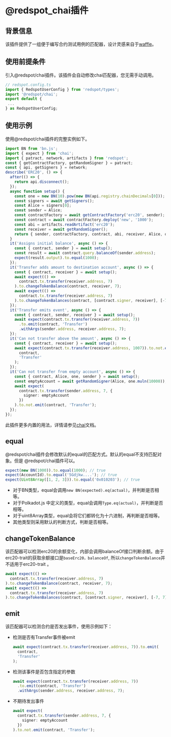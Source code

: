 # @redspot_chai插件

## 背景信息

该插件提供了一组便于编写合约测试用例的匹配器，设计灵感来自于[waffle](https://ethereum-waffle.readthedocs.io/en/latest/matchers.html)。

## 使用前提条件

引入@redspot/chai插件。该插件会自动修改chai匹配器，您无需手动调用。

```typescript
// redspot.config.ts
import { RedspotUserConfig } from 'redspot/types';
import '@redspot/chai';
export default {
 ...
} as RedspotUserConfig;
```
## 使用示例

使用@redspot/chai插件的完整实例如下。

```typescript
import BN from 'bn.js';
import { expect } from 'chai';
import { patract, network, artifacts } from 'redspot';
const { getContractFactory, getRandomSigner } = patract;
const { api, getSigners } = network;
describe('ERC20', () => {
  after(() => {
    return api.disconnect();
  });
  async function setup() {
    const one = new BN(10).pow(new BN(api.registry.chainDecimals[0]));
    const signers = await getSigners();
    const Alice = signers[0];
    const sender = Alice;
    const contractFactory = await getContractFactory('erc20', sender);
    const contract = await contractFactory.deploy('new', '1000');
    const abi = artifacts.readArtifact('erc20');
    const receiver = await getRandomSigner();
    return { sender, contractFactory, contract, abi, receiver, Alice, one };
  }
  it('Assigns initial balance', async () => {
    const { contract, sender } = await setup();
    const result = await contract.query.balanceOf(sender.address);
    expect(result.output).to.equal(1000);
  });
  it('Transfer adds amount to destination account', async () => {
    const { contract, receiver } = await setup();
    await expect(() =>
      contract.tx.transfer(receiver.address, 7)
    ).to.changeTokenBalance(contract, receiver, 7);
    await expect(() =>
      contract.tx.transfer(receiver.address, 7)
    ).to.changeTokenBalances(contract, [contract.signer, receiver], [-7, 7]);
  });
  it('Transfer emits event', async () => {
    const { contract, sender, receiver } = await setup();
    await expect(contract.tx.transfer(receiver.address, 7))
      .to.emit(contract, 'Transfer')
      .withArgs(sender.address, receiver.address, 7);
  });
  it('Can not transfer above the amount', async () => {
    const { contract, receiver } = await setup();
    await expect(contract.tx.transfer(receiver.address, 1007)).to.not.emit(
      contract,
      'Transfer'
    );
  });
  it('Can not transfer from empty account', async () => {
    const { contract, Alice, one, sender } = await setup();
    const emptyAccount = await getRandomSigner(Alice, one.muln(10000));
    await expect(
      contract.tx.transfer(sender.address, 7, {
        signer: emptyAccount
      })
    ).to.not.emit(contract, 'Transfer');
  });
});
```

此插件更多内置的用法，详情请参见[chai](https://www.chaijs.com/)文档。

## **equal**

@redspot/chai插件会修改默认的equal的匹配方式。默认的equal不支持匹配对象。但是 @redspot/chai插件可以。

```typescript
expect(new BN(1000)).to.equal(1000); // true
expect(AccountId).to.equal('5Gdjkw....'); // true
expect(Uint8Array([1, 2, 3])).to.equal('0x010203'); // true
```

* 对于BN类型，equal会调用`new BN(expected).eq(actual)`，并判断是否相等。
* 对于Polkadot.js 中定义的类型，equal会调用`Type.eq(actual)`，并判断是否相等。
* 对于uint8Array类型，equal会将它们都转化为十六进制，再判断是否相等。
* 其他类型则采用默认的判断方式，判断是否相等。
## **changeTokenBalance**

该匹配器可以检测erc20的余额变化，内部会调用balanceOf接口判断余额。由于erc20-trait的获取余额接口是`baseErc20，balanceOf`, 所以`changeTokenBalance`并不适用于erc20-trait 。

```typescript
await expect(() =>
  contract.tx.transfer(receiver.address, 7)
).to.changeTokenBalance(contract, receiver, 7);
await expect(() =>
  contract.tx.transfer(receiver.address, 7)
).to.changeTokenBalances(contract, [contract.signer, receiver], [-7, 7]);
```

## **emit**

该匹配器可以检测合约是否发出事件，使用示例如下：

* 检测是否有Transfer事件被emit
    ```typescript
    await expect(contract.tx.transfer(receiver.address, 7)).to.emit(
      contract,
      'Transfer'
    );
    ```

* 检测该事件是否包含指定的参数
    ```typescript
    await expect(contract.tx.transfer(receiver.address, 7))
      .to.emit(contract, 'Transfer')
      .withArgs(sender.address, receiver.address, 7);
    ```

* 不期待发出事件
    ```typescript
    await expect(
      contract.tx.transfer(sender.address, 7, {
        signer: emptyAccount
      })
    ).to.not.emit(contract, 'Transfer');
    ```

